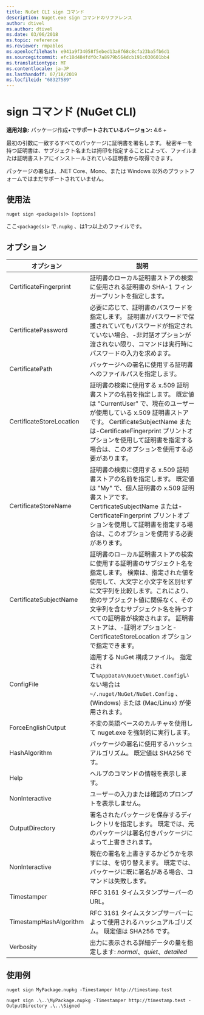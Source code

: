 ```yaml
---
title: NuGet CLI sign コマンド
description: Nuget.exe sign コマンドのリファレンス
author: dtivel
ms.author: dtivel
ms.date: 03/06/2018
ms.topic: reference
ms.reviewer: rmpablos
ms.openlocfilehash: e941a9f34058f5ebed13a8f68c8cfa23ba5fb6d1
ms.sourcegitcommit: efc18d484fdf0c7a8979b564dcb191c030601bb4
ms.translationtype: MT
ms.contentlocale: ja-JP
ms.lasthandoff: 07/18/2019
ms.locfileid: "68327589"
---
```

# <a name="sign-command-nuget-cli"></a>sign コマンド (NuGet CLI)

**適用対象:** パッケージ作成&bullet;で**サポートされているバージョン:** 4.6 +

最初の引数に一致するすべてのパッケージに証明書を署名します。 秘密キーを持つ証明書は、サブジェクト名または拇印を指定することによって、ファイルまたは証明書ストアにインストールされている証明書から取得できます。

パッケージの署名は、.NET Core、Mono、または Windows 以外のプラットフォームではまだサポートされていません。

## <a name="usage"></a>使用法

```cli
nuget sign <package(s)> [options]
```

ここ`<package(s)>` で`.nupkg` 、は1つ以上のファイルです。

## <a name="options"></a>オプション

| オプション | 説明 |
| --- | --- |
| CertificateFingerprint | 証明書のローカル証明書ストアの検索に使用される証明書の SHA-1 フィンガープリントを指定します。 |
| CertificatePassword | 必要に応じて、証明書のパスワードを指定します。 証明書がパスワードで保護されていてもパスワードが指定されていない場合、-非対話オプションが渡されない限り、コマンドは実行時にパスワードの入力を求めます。 |
| CertificatePath | パッケージへの署名に使用する証明書へのファイルパスを指定します。 |
| CertificateStoreLocation | 証明書の検索に使用する x.509 証明書ストアの名前を指定します。 既定値は "CurrentUser" で、現在のユーザーが使用している x.509 証明書ストアです。 CertificateSubjectName または-CertificateFingerprint プリントオプションを使用して証明書を指定する場合は、このオプションを使用する必要があります。 |
| CertificateStoreName | 証明書の検索に使用する x.509 証明書ストアの名前を指定します。 既定値は "My" で、個人証明書の x.509 証明書ストアです。 CertificateSubjectName または-CertificateFingerprint プリントオプションを使用して証明書を指定する場合は、このオプションを使用する必要があります。 |
| CertificateSubjectName | 証明書のローカル証明書ストアの検索に使用する証明書のサブジェクト名を指定します。  検索は、指定された値を使用して、大文字と小文字を区別せずに文字列を比較します。これにより、他のサブジェクト値に関係なく、その文字列を含むサブジェクト名を持つすべての証明書が検索されます。  証明書ストアは、-証明オプションと-CertificateStoreLocation オプションで指定できます。 |
| ConfigFile | 適用する NuGet 構成ファイル。 指定されて`%AppData%\NuGet\NuGet.Config`いない場合は`~/.nuget/NuGet/NuGet.Config` 、(Windows) または (Mac/Linux) が使用されます。|
| ForceEnglishOutput | 不変の英語ベースのカルチャを使用して nuget.exe を強制的に実行します。 |
| HashAlgorithm | パッケージの署名に使用するハッシュアルゴリズム。 既定値は SHA256 です。 |
| Help | ヘルプのコマンドの情報を表示します。 |
| NonInteractive | ユーザーの入力または確認のプロンプトを表示しません。 |
| OutputDirectory | 署名されたパッケージを保存するディレクトリを指定します。 既定では、元のパッケージは署名付きパッケージによって上書きされます。 |
| NonInteractive | 現在の署名を上書きするかどうかを示すには、を切り替えます。 既定では、パッケージに既に署名がある場合、コマンドは失敗します。 |
| Timestamper | RFC 3161 タイムスタンプサーバーの URL。 |
| TimestampHashAlgorithm | RFC 3161 タイムスタンプサーバーによって使用されるハッシュアルゴリズム。 既定値は SHA256 です。 |
| Verbosity | 出力に表示される詳細データの量を指定します: *normal*、*quiet*、*detailed* |

## <a name="examples"></a>使用例

```cli
nuget sign MyPackage.nupkg -Timestamper http://timestamp.test

nuget sign .\..\MyPackage.nupkg -Timestamper http://timestamp.test -OutputDirectory .\..\Signed
```
